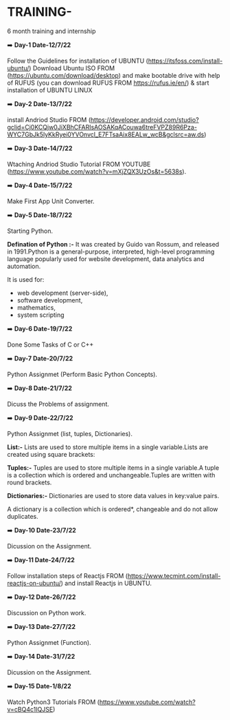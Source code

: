 # TRAINING-
6  month training and internship

:arrow_right: **Day-1 Date-12/7/22**

Follow the Guidelines for installation of UBUNTU  (https://itsfoss.com/install-ubuntu/)
Download Ubuntu ISO FROM (https://ubuntu.com/download/desktop)
and make bootable drive with help of RUFUS (you can download RUFUS FROM https://rufus.ie/en/)  & start installation of UBUNTU LINUX

:arrow_right: **Day-2 Date-13/7/22**

install Andriod Studio FROM (https://developer.android.com/studio?gclid=Cj0KCQjw0JiXBhCFARIsAOSAKqACouwa6treFVPZ89R6Pza-WYC7GbJk5lyKkRyei0YVOnvcl_E7FTsaAix8EALw_wcB&gclsrc=aw.ds)

:arrow_right: **Day-3 Date-14/7/22**

Wtaching Andriod Studio Tutorial FROM YOUTUBE (https://www.youtube.com/watch?v=mXjZQX3UzOs&t=5638s).

:arrow_right: **Day-4 Date-15/7/22**

Make First App Unit Converter.  

:arrow_right: **Day-5 Date-18/7/22**

Starting  Python. 

**Defination of Python :-** It was created by Guido van Rossum, and released in 1991.Python is a general-purpose, interpreted, high-level programming language popularly used for website development, data analytics and automation.

It is used for:

- web development (server-side),
- software development,
- mathematics,
- system scripting

:arrow_right: **Day-6 Date-19/7/22**

Done Some Tasks of C or C++

:arrow_right: **Day-7 Date-20/7/22**

Python Assignmet (Perform Basic Python Concepts).

:arrow_right: **Day-8 Date-21/7/22**

Dicuss the Problems of assignment.

:arrow_right: **Day-9 Date-22/7/22**

Python Assignmet (list, tuples, Dictionaries).

**List:-** Lists are used to store multiple items in a single variable.Lists are created using square brackets:

**Tuples:-** Tuples are used to store multiple items in a single variable.A tuple is a collection which is ordered and unchangeable.Tuples are written with round brackets.

**Dictionaries:-** Dictionaries are used to store data values in key:value pairs.

A dictionary is a collection which is ordered*, changeable and do not allow duplicates.

:arrow_right: **Day-10 Date-23/7/22**

Dicussion on the Assignment. 

:arrow_right: **Day-11 Date-24/7/22**

Follow installation steps of Reactjs FROM (https://www.tecmint.com/install-reactjs-on-ubuntu/) and install Reactjs in UBUNTU.

:arrow_right: **Day-12 Date-26/7/22**

Discussion on  Python work.  

:arrow_right: **Day-13 Date-27/7/22**

Python Assignmet (Function).

:arrow_right: **Day-14 Date-31/7/22**

Dicussion on the Assignment. 

:arrow_right: **Day-15 Date-1/8/22**

Watch Python3 Tutorials FROM (https://www.youtube.com/watch?v=cBQ4c1IQJSE)
